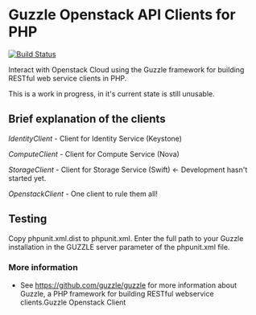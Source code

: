 Guzzle Openstack API Clients for PHP
======================================

[![Build Status](https://secure.travis-ci.org/shcloudservices/guzzle-openstack.png?branch=master)](http://travis-ci.org/shcloudservices/guzzle-openstack)

Interact with Openstack Cloud using the Guzzle framework for
building RESTful web service clients in PHP.

This is a work in progress, in it's current state is still unusable. 

## Brief explanation of the clients

*IdentityClient* - Client for Identity Service (Keystone)

*ComputeClient* - Client for Compute Service (Nova)

*StorageClient* - Client for Storage Service (Swift) <- Development hasn't started yet.

*OpenstackClient* - One client to rule them all! 

## Testing

Copy phpunit.xml.dist to phpunit.xml.  Enter the full path to your Guzzle installation in the GUZZLE server parameter of the phpunit.xml file.

### More information

- See https://github.com/guzzle/guzzle for more information about Guzzle, a PHP framework for building RESTful webservice clients.Guzzle Openstack Client
